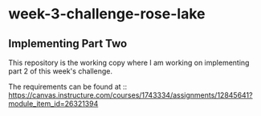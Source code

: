 # week-3-challenge-rose-lake

## Implementing Part Two

This repository is the working copy where I am working on implementing part 2 of this week's challenge.

The requirements can be found at :: https://canvas.instructure.com/courses/1743334/assignments/12845641?module_item_id=26321394